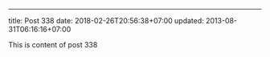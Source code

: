 ---
title: Post 338
date: 2018-02-26T20:56:38+07:00
updated: 2013-08-31T06:16:16+07:00

This is content of post 338